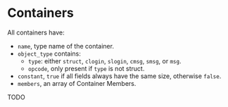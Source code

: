 # Containers

All containers have:

* `name`, type name of the container.
* `object_type` contains:
    * `type`: either `struct`, `clogin`, `slogin`, `cmsg`, `smsg`, or `msg`.
    * `opcode`, only present if `type` is not struct.
* `constant`, `true` if all fields always have the same size, otherwise `false`.
* `members`, an array of Container Members.

TODO
